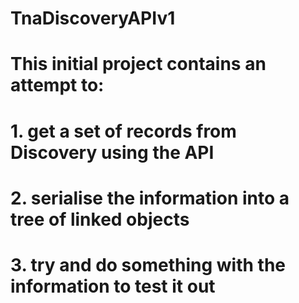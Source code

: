 # TnaDiscoveryAPIv1
#  
# This initial project contains an attempt to:
# 1. get a set of records from Discovery using the API
# 2. serialise the information into a tree of linked objects
# 3. try and do something with the information to test it out
#
#
